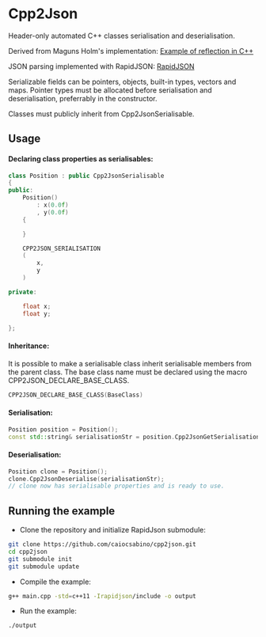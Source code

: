 # Cpp2Json
Header-only automated C++ classes serialisation and deserialisation.

Derived from Maguns Holm's implementation:
[Example of reflection in C++](https://gist.github.com/judofyr/18cc1e9e4f48a13483c00d1c86e34cf5)

JSON parsing implemented with RapidJSON: 
[RapidJSON](https://github.com/Tencent/rapidjson)

Serializable fields can be pointers, objects, built-in types, vectors and maps.
Pointer types must be allocated before serialisation and deserialisation, preferrably in the constructor.

Classes must publicly inherit from Cpp2JsonSerialisable.
## Usage
#### Declaring class properties as serialisables:
```cpp
class Position : public Cpp2JsonSerialisable
{
public:
	Position()
		: x(0.0f)
		, y(0.0f)
	{

	}

	CPP2JSON_SERIALISATION
	(
		x,
		y
	)

private:

	float x;
	float y;

};
```

#### Inheritance:
It is possible to make a serialisable class inherit serialisable members from the parent class. The base class name must be declared using the macro CPP2JSON_DECLARE_BASE_CLASS.
```cpp
CPP2JSON_DECLARE_BASE_CLASS(BaseClass)
```

#### Serialisation:
```cpp
Position position = Position();
const std::string& serialisationStr = position.Cpp2JsonGetSerialisationString();
```
#### Deserialisation:
```cpp
Position clone = Position();
clone.Cpp2JsonDeserialise(serialisationStr);
// clone now has serialisable properties and is ready to use.
```

## Running the example
- Clone the repository and initialize RapidJson submodule:

```bash
git clone https://github.com/caiocsabino/cpp2json.git
cd cpp2json
git submodule init
git submodule update
```

- Compile the example:
```bash
g++ main.cpp -std=c++11 -Irapidjson/include -o output
```

- Run the example:
```bash
./output
```

